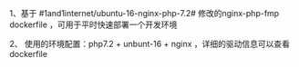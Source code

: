 <!--
 * @Author: Alan
 * @Date: 2021-04-13 17:26:38
 * @LastEditTime: 2021-04-14 14:31:09
 * @LastEditors: Alan
 * @Description: 
 * 
-->
1、基于 #1and1internet/ubuntu-16-nginx-php-7.2# 修改的nginx-php-fmp dockerfile ，可用于平时快速部署一个开发环境

2、 使用的环境配置：php7.2 + unbunt-16 + nginx ，详细的驱动信息可以查看dockerfile 
    


